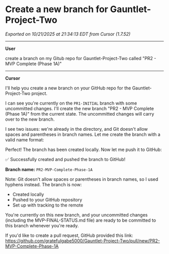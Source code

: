 # Create a new branch for Gauntlet-Project-Two
_Exported on 10/21/2025 at 21:34:13 EDT from Cursor (1.7.52)_

---

**User**

create a branch on my Gitub repo for Gauntlet-Project-Two called "PR2 - MVP Complete (Phase 1A)"

---

**Cursor**

I'll help you create a new branch on your GitHub repo for the Gauntlet-Project-Two project.

I can see you're currently on the `PR1-INITIAL` branch with some uncommitted changes. I'll create the new branch "PR2 - MVP Complete (Phase 1A)" from the current state. The uncommitted changes will carry over to the new branch.

I see two issues: we're already in the directory, and Git doesn't allow spaces and parentheses in branch names. Let me create the branch with a valid name format:

Perfect! The branch has been created locally. Now let me push it to GitHub:

✅ Successfully created and pushed the branch to GitHub!

**Branch name:** `PR2-MVP-Complete-Phase-1A`

Note: Git doesn't allow spaces or parentheses in branch names, so I used hyphens instead. The branch is now:
- Created locally
- Pushed to your GitHub repository
- Set up with tracking to the remote

You're currently on this new branch, and your uncommitted changes (including the MVP-FINAL-STATUS.md file) are ready to be committed to this branch whenever you're ready.

If you'd like to create a pull request, GitHub provided this link:
https://github.com/gratefulgabe5000/Gauntlet-Project-Two/pull/new/PR2-MVP-Complete-Phase-1A

